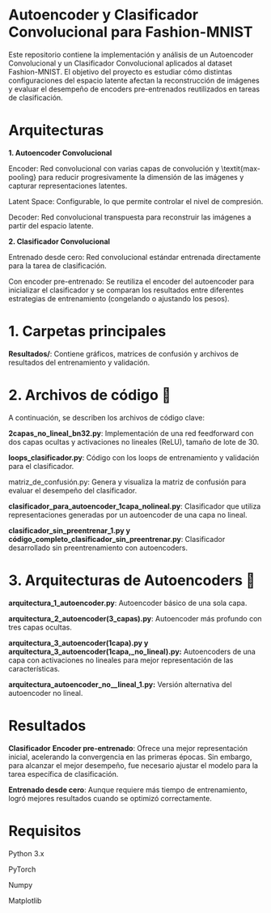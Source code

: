 # Autoencoder y Clasificador Convolucional para Fashion-MNIST

Este repositorio contiene la implementación y análisis de un Autoencoder Convolucional y un Clasificador Convolucional aplicados al dataset Fashion-MNIST. El objetivo del proyecto es estudiar cómo distintas configuraciones del espacio latente afectan la reconstrucción de imágenes y evaluar el desempeño de encoders pre-entrenados reutilizados en tareas de clasificación.

# Arquitecturas
**1. Autoencoder Convolucional**

Encoder: Red convolucional con varias capas de convolución y \textit{max-pooling} para reducir progresivamente la dimensión de las imágenes y capturar representaciones latentes.

Latent Space: Configurable, lo que permite controlar el nivel de compresión.

Decoder: Red convolucional transpuesta para reconstruir las imágenes a partir del espacio latente.

**2. Clasificador Convolucional**

Entrenado desde cero: Red convolucional estándar entrenada directamente para la tarea de clasificación.

Con encoder pre-entrenado: Se reutiliza el encoder del autoencoder para inicializar el clasificador y se comparan los resultados entre diferentes estrategias de entrenamiento (congelando o ajustando los pesos).

# 1. Carpetas principales
**Resultados/**: Contiene gráficos, matrices de confusión y archivos de resultados del entrenamiento y validación.
# 2. Archivos de código 📝

A continuación, se describen los archivos de código clave:

**2capas_no_lineal_bn32.py**: Implementación de una red feedforward con dos capas ocultas y activaciones no lineales (ReLU), tamaño de lote de 30.

**loops_clasificador.py**: Código con los loops de entrenamiento y validación para el clasificador.

matriz_de_confusión.py: Genera y visualiza la matriz de confusión para evaluar el desempeño del clasificador.

**clasificador_para_autoencoder_1capa_nolineal.py**: Clasificador que utiliza representaciones generadas por un autoencoder de una capa no lineal.

**clasificador_sin_preentrenar_1.py y código_completo_clasificador_sin_preentrenar.py**: Clasificador desarrollado sin preentrenamiento con autoencoders.

# 3. Arquitecturas de Autoencoders 🔄
**arquitectura_1_autoencoder.py**: Autoencoder básico de una sola capa.

**arquitectura_2_autoencoder(3_capas).py**: Autoencoder más profundo con tres capas ocultas.

**arquitectura_3_autoencoder(1capa).py y arquitectura_3_autoencoder(1capa,_no_lineal).py:** Autoencoders de una capa con activaciones no lineales para mejor representación de las características.

**arquitectura_autoencoder_no__lineal_1.py:** Versión alternativa del autoencoder no lineal.

# Resultados

**Clasificador**
**Encoder pre-entrenado**: Ofrece una mejor representación inicial, acelerando la convergencia en las primeras épocas. Sin embargo, para alcanzar el mejor desempeño, fue necesario ajustar el modelo para la tarea específica de clasificación.

**Entrenado desde cero**: Aunque requiere más tiempo de entrenamiento, logró mejores resultados cuando se optimizó correctamente.

# Requisitos

Python 3.x

PyTorch

Numpy

Matplotlib
